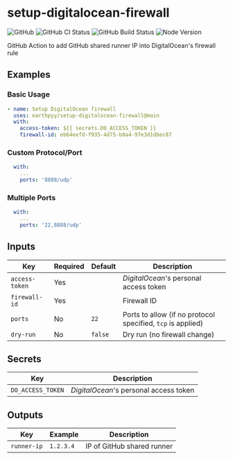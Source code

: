 # setup-digitalocean-firewall

![GitHub](https://img.shields.io/github/license/earthpyy/setup-digitalocean-firewall)
![GitHub CI Status](https://img.shields.io/github/workflow/status/earthpyy/setup-digitalocean-firewall/ci)
![GitHub Build Status](https://img.shields.io/github/workflow/status/earthpyy/setup-digitalocean-firewall/build)
![Node Version](https://img.shields.io/badge/node-16-blue)

GitHub Action to add GitHub shared runner IP into DigitalOcean's firewall rule

## Examples

### Basic Usage

```yml
- name: Setup DigitalOcean firewall
  uses: earthpyy/setup-digitalocean-firewall@main
  with:
    access-token: ${{ secrets.DO_ACCESS_TOKEN }}
    firewall-id: eb64eefd-f935-4d75-b0a4-97e3d1dbec87
```

### Custom Protocol/Port

```yml
  with:
    ...
    ports: '8888/udp'
```

### Multiple Ports

```yml
  with:
    ...
    ports: '22,8888/udp'
```

## Inputs

| Key | Required | Default | Description |
| --- | -------- | ------- | ----------- |
| `access-token` | Yes | | _DigitalOcean_'s personal access token |
| `firewall-id` | Yes | | Firewall ID |
| `ports` | No | `22` | Ports to allow (if no protocol specified, `tcp` is applied) |
| `dry-run` | No | `false` | Dry run (no firewall change) |

## Secrets

| Key | Description |
| --- | ----------- |
| `DO_ACCESS_TOKEN` | _DigitalOcean_'s personal access token |

## Outputs

| Key | Example | Description |
| --- | ------- | ----------- |
| `runner-ip` | `1.2.3.4` | IP of GitHub shared runner |

